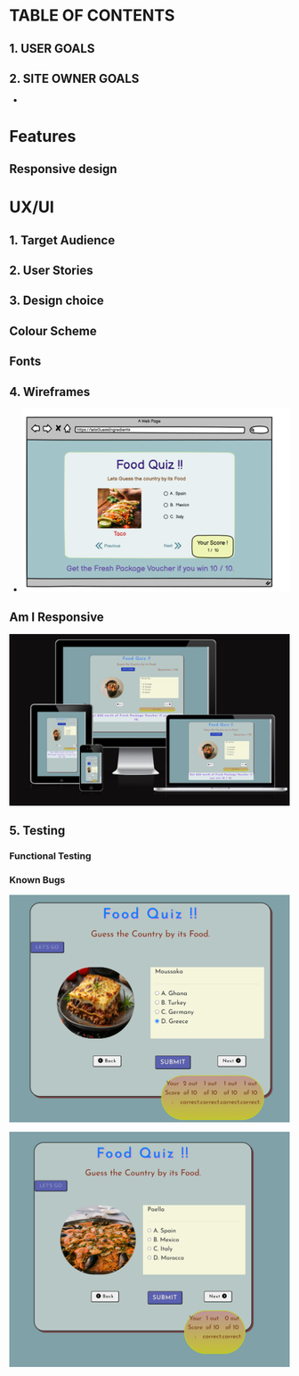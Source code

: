 # TABLE OF CONTENTS

## 1. USER GOALS



## 2. SITE OWNER GOALS

- 

# Features

## Responsive design



# UX/UI

## 1. Target Audience


## 2. User Stories



## 3. Design choice

## Colour Scheme

## Fonts


 
 ## 4. Wireframes
    
  -	![alt Quiz WireFrame](assets/documentation/readmeImages/quizWireframe.png)



  

  ## Am I Responsive
   
![alt Am I Responsive](assets/documentation/readmeImages/amIResponsive.png)
## 5. Testing


### Functional Testing



### Known Bugs

![alt Am I Responsive](assets/documentation/readmeImages/knownBug2.png)

![alt Am I Responsive](assets/documentation/readmeImages/knownBug1.png)
